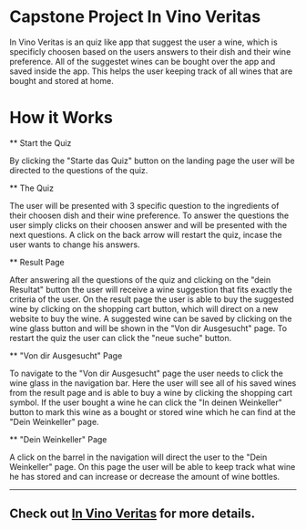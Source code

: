 # Capstone Project In Vino Veritas


In Vino Veritas is an quiz like app that suggest the user a wine, which is specificly choosen based on the users answers to their dish and their wine preference.
All of the suggestet wines can be bought over the app and saved inside the app. This helps the user keeping track of all wines that are bought and stored at home. 

# How it Works


** Start the Quiz

By clicking the "Starte das Quiz" button on the landing page the user will be directed to the questions of the quiz.

** The Quiz

The user will be presented with 3 specific question to the ingredients of their choosen dish and their wine preference.
To answer the questions the user simply clicks on their choosen answer and will be presented with the next questions.
A click on the back arrow will restart the quiz, incase the user wants to change his answers.

** Result Page

After answering all the questions of the quiz and clicking on the "dein Resultat" button the user will receive a wine suggestion that fits exactly the criteria of the user.
On the result page the user is able to buy the suggested wine by clicking on the shopping cart button, which will direct on a new website to buy the wine.
A suggested wine can be saved by clicking on the wine glass button and will be shown in the "Von dir Ausgesucht" page.
To restart the quiz the user can click the "neue suche" button.

** "Von dir Ausgesucht" Page

To navigate to the "Von dir Ausgesucht" page the user needs to click the wine glass in the navigation bar.
Here the user will see all of his saved wines from the result page and is able to buy a wine by clicking the shopping cart symbol.
If the user bought a wine he can click the "In deinen Weinkeller" button to mark this wine as a bought or stored wine which he can find at the "Dein Weinkeller" page.

** "Dein Weinkeller" Page

A click on the barrel in the navigation will direct the user to the "Dein Weinkeller" page.
On this page the user will be able to keep track what wine he has stored and can increase or decrease the amount of wine bottles.

---

## Check out [In Vino Veritas](https://in-vino-veritas.vercel.app/) for more details.
